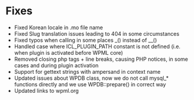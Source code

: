 # Fixes
* Fixed Korean locale in .mo file name
* Fixed Slug translation issues leading to 404 in some circumstances
* Fixed typos when calling in some places _() instead of __()
* Handled case where ICL_PLUGIN_PATH constant is not defined (i.e. when plugin is activated before WPML core)
* Removed closing php tags + line breaks, causing PHP notices, in some cases and during plugin activation
* Support for gettext strings with ampersand in context name
* Updated issues about WPDB class, now we do not call mysql_* functions directly and we use WPDB::prepare() in correct way
* Updated links to wpml.org